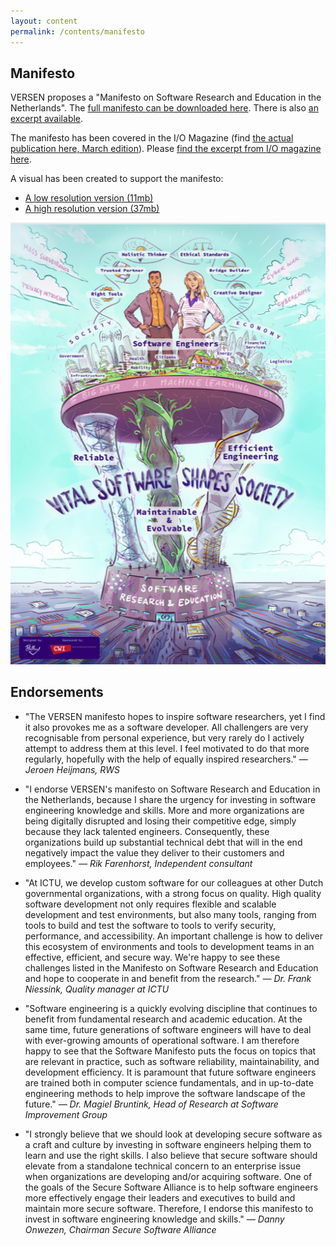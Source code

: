 ```yaml
---
layout: content
permalink: /contents/manifesto
---
```



## Manifesto

VERSEN proposes a "Manifesto on Software Research and Education in the Netherlands". The [full manifesto can be downloaded here](/assets/manifesto/manifesto_software_onderzoekers_06-2.pdf). There is also [an excerpt available](/assets/manifesto/digitalfolder.pdf).

The manifesto has been covered in the I/O Magazine (find [the actual publication here, March edition](https://ict-research.nl/2017/11/i-o-magazine/)). Please [find the excerpt from I/O magazine here](/assets/manifesto/IO-magazine-Manifesto-VERSEN-2020.pdf).

A visual has been created to support the manifesto:

*   [A low resolution version (11mb)](https://www.dropbox.com/s/jna5nq7wsynmcvh/VERSEN_Manifest_Poster_Lowres.pdf?dl=0)
*   [A high resolution version (37mb)](https://www.dropbox.com/s/lnx2api8ammqot2/VERSEN_Manifest_Poster.pdf?dl=0)

[![Manifesto poster](/assets/manifesto/poster.png)](https://www.dropbox.com/s/lnx2api8ammqot2/VERSEN_Manifest_Poster.pdf?dl=0)

## Endorsements


* "The VERSEN manifesto hopes to inspire software researchers, yet I find it also provokes me as a software developer. All challengers are very recognisable from personal experience, but very rarely do I actively attempt to address them at this level. I feel motivated to do that more regularly, hopefully with the help of equally inspired researchers." — _Jeroen Heijmans, RWS_

* "I endorse VERSEN's manifesto on Software Research and Education in the Netherlands, because I share the urgency for investing in software engineering knowledge and skills. More and more organizations are being digitally disrupted and losing their competitive edge, simply because they lack talented engineers. Consequently, these organizations build up substantial technical debt that will in the end negatively impact the value they deliver to their customers and employees." _— Rik Farenhorst, Independent consultant_

* "At ICTU, we develop custom software for our colleagues at other Dutch governmental organizations, with a strong focus on quality. High quality software development not only requires flexible and scalable development and test environments, but also many tools, ranging from tools to build and test the software to tools to verify security, performance, and accessibility. An important challenge is how to deliver this ecosystem of environments and tools to development teams in an effective, efficient, and secure way. We're happy to see these challenges listed in the Manifesto on Software Research and Education and hope to cooperate in and benefit from the research." _— Dr. Frank Niessink, Quality manager at ICTU_

* "Software engineering is a quickly evolving discipline that continues to benefit from fundamental research and academic education. At the same time, future generations of software engineers will have to deal with ever-growing amounts of operational software. I am therefore happy to see that the Software Manifesto puts the focus on topics that are relevant in practice, such as software reliability, maintainability, and development efficiency. It is paramount that future software engineers are trained both in computer science fundamentals, and in up-to-date engineering methods to help improve the software landscape of the future." _— Dr. Magiel Bruntink, Head of Research at Software Improvement Group_


* "I strongly believe that we should look at developing secure software as a craft and culture by investing in software engineers helping them to learn and use the right skills. I also believe that secure software should elevate from a standalone technical concern to an enterprise issue when organizations are developing and/or acquiring software. One of the goals of the Secure Software Alliance is to help software engineers more effectively engage their leaders and executives to build and maintain more secure software. Therefore, I endorse this manifesto to invest in software engineering knowledge and skills." _— Danny Onwezen, Chairman Secure Software Alliance_
